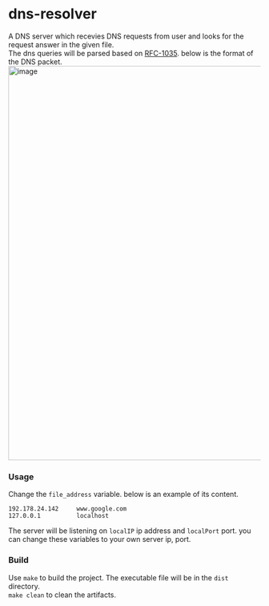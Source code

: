 # dns-resolver
A DNS server which recevies DNS requests from user and looks for the request answer in the given file. <br/>
The dns queries will be parsed based on [RFC-1035](https://datatracker.ietf.org/doc/html/rfc1035). below is the format of the DNS packet.
<img width="787" alt="image" src="https://github.com/PoriaKH/dns-resolver/assets/94684621/8da01c6c-1380-4443-944f-2e768a07faf4">

### Usage
Change the `file_address` variable. below is an example of its content.
```
192.178.24.142     www.google.com
127.0.0.1          localhost
```

The server will be listening on `localIP` ip address and `localPort` port. you can change these variables to your own server ip, port.
### Build
Use `make` to build the project. The executable file will be in the `dist` directory. <br/>
`make clean` to clean the artifacts. <br/>
